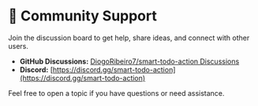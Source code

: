 # 💬 Community Support

Join the discussion board to get help, share ideas, and connect with other users.

- **GitHub Discussions:** [DiogoRibeiro7/smart-todo-action Discussions](https://github.com/DiogoRibeiro7/smart-todo-action/discussions)
- **Discord:** [https://discord.gg/smart-todo-action](https://discord.gg/smart-todo-action)

Feel free to open a topic if you have questions or need assistance.
